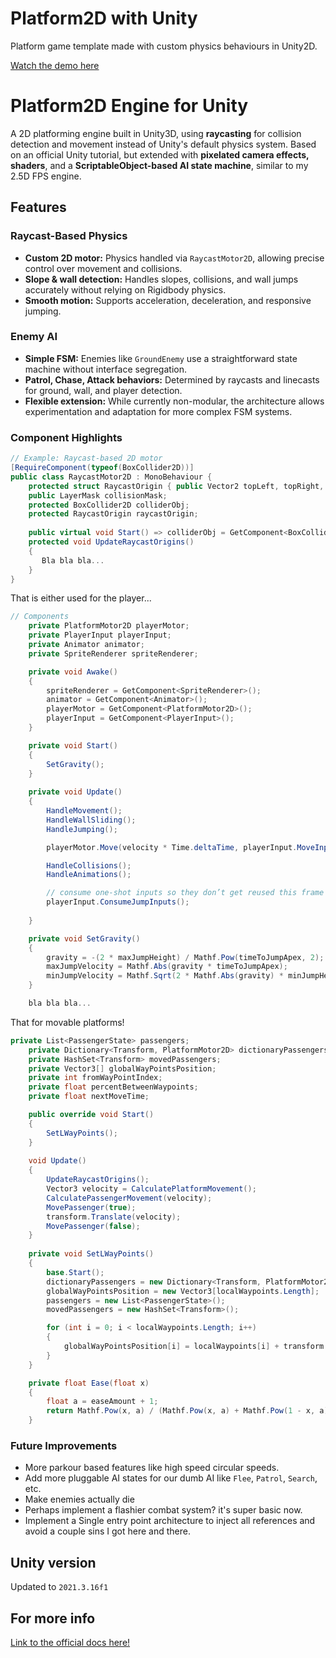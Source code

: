 # Platform2D with Unity
Platform game template made with custom physics behaviours in Unity2D.

[Watch the demo here](https://youtu.be/XULkGwHlF5I)


# Platform2D Engine for Unity

A 2D platforming engine built in Unity3D, using **raycasting** for collision detection and movement instead of Unity's default physics system. Based on an official Unity tutorial, but extended with **pixelated camera effects, shaders**, and a **ScriptableObject-based AI state machine**, similar to my 2.5D FPS engine.

## Features

### Raycast-Based Physics
- **Custom 2D motor:** Physics handled via `RaycastMotor2D`, allowing precise control over movement and collisions.
- **Slope & wall detection:** Handles slopes, collisions, and wall jumps accurately without relying on Rigidbody physics.
- **Smooth motion:** Supports acceleration, deceleration, and responsive jumping.

### Enemy AI
- **Simple FSM:** Enemies like `GroundEnemy` use a straightforward state machine without interface segregation.
- **Patrol, Chase, Attack behaviors:** Determined by raycasts and linecasts for ground, wall, and player detection.
- **Flexible extension:** While currently non-modular, the architecture allows experimentation and adaptation for more complex FSM systems.

### Component Highlights
```csharp
// Example: Raycast-based 2D motor
[RequireComponent(typeof(BoxCollider2D))]
public class RaycastMotor2D : MonoBehaviour {
    protected struct RaycastOrigin { public Vector2 topLeft, topRight, bottomLeft, bottomRight; }
    public LayerMask collisionMask;
    protected BoxCollider2D colliderObj;
    protected RaycastOrigin raycastOrigin;
    
    public virtual void Start() => colliderObj = GetComponent<BoxCollider2D>();
    protected void UpdateRaycastOrigins() 
    {
       Bla bla bla...
    }
}
```

That is either used for the player... 

```csharp
// Components
    private PlatformMotor2D playerMotor;
    private PlayerInput playerInput;
    private Animator animator;
    private SpriteRenderer spriteRenderer;

    private void Awake()
    {
        spriteRenderer = GetComponent<SpriteRenderer>();
        animator = GetComponent<Animator>();
        playerMotor = GetComponent<PlatformMotor2D>();
        playerInput = GetComponent<PlayerInput>();
    }

    private void Start()
    {
        SetGravity();
    }
    
    private void Update()
    {
        HandleMovement();
        HandleWallSliding();
        HandleJumping();

        playerMotor.Move(velocity * Time.deltaTime, playerInput.MoveInput.y);

        HandleCollisions();
        HandleAnimations();

        // consume one-shot inputs so they don’t get reused this frame
        playerInput.ConsumeJumpInputs();
        
    }

    private void SetGravity()
    {
        gravity = -(2 * maxJumpHeight) / Mathf.Pow(timeToJumpApex, 2);
        maxJumpVelocity = Mathf.Abs(gravity * timeToJumpApex);
        minJumpVelocity = Mathf.Sqrt(2 * Mathf.Abs(gravity) * minJumpHeight);
    }

    bla bla bla...
``` 

That for movable platforms! 
```csharp 
private List<PassengerState> passengers;
    private Dictionary<Transform, PlatformMotor2D> dictionaryPassengers;
    private HashSet<Transform> movedPassengers;
    private Vector3[] globalWayPointsPosition;
    private int fromWayPointIndex;
    private float percentBetweenWaypoints;
    private float nextMoveTime;

    public override void Start()
    {
        SetLWayPoints();
    }
    
    void Update()
    {
        UpdateRaycastOrigins();
        Vector3 velocity = CalculatePlatformMovement();
        CalculatePassengerMovement(velocity);
        MovePassenger(true);
        transform.Translate(velocity);
        MovePassenger(false);
    }
    
    private void SetLWayPoints()
    {
        base.Start();
        dictionaryPassengers = new Dictionary<Transform, PlatformMotor2D>();
        globalWayPointsPosition = new Vector3[localWaypoints.Length];
        passengers = new List<PassengerState>();
        movedPassengers = new HashSet<Transform>();

        for (int i = 0; i < localWaypoints.Length; i++)
        {
            globalWayPointsPosition[i] = localWaypoints[i] + transform.position;
        }
    }

    private float Ease(float x)
    {
        float a = easeAmount + 1;
        return Mathf.Pow(x, a) / (Mathf.Pow(x, a) + Mathf.Pow(1 - x, a));
    }
```

### Future Improvements

- More parkour based features like high speed circular speeds.
- Add more pluggable AI states for our dumb AI like `Flee`, `Patrol`, `Search`, etc.
- Make enemies actually die
- Perhaps implement a flashier combat system? it's super basic now. 
- Implement a Single entry point architecture to inject all references and avoid a couple sins I got here and there. 

## Unity version
Updated to `2021.3.16f1`

## For more info
[Link to the official docs here!](https://youtu.be/wGI2e3Dzk_w?list=PLX2vGYjWbI0SUWwVPCERK88Qw8hpjEGd8)

